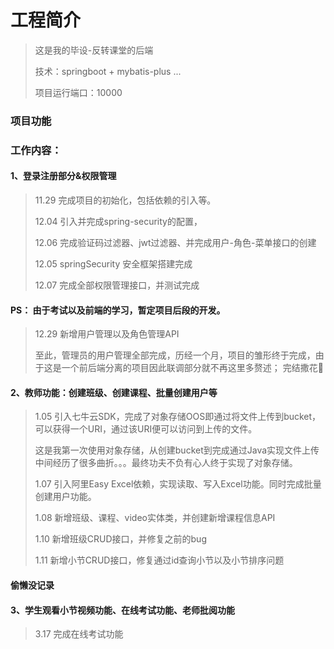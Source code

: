 # 工程简介
> 这是我的毕设-反转课堂的后端
> 
> 技术：springboot + mybatis-plus ...
> 
> 项目运行端口：10000

### 项目功能



### 工作内容：
#### 1、登录注册部分&权限管理
> 11.29 完成项目的初始化，包括依赖的引入等。
> 
> 12.04 引入并完成spring-security的配置，
> 
> 12.06 完成验证码过滤器、jwt过滤器、并完成用户-角色-菜单接口的创建
> 
> 12.05 springSecurity 安全框架搭建完成
> 
> 12.07 完成全部权限管理接口，并测试完成
> 

#### PS： 由于考试以及前端的学习，暂定项目后段的开发。

> 12.29 新增用户管理以及角色管理API
> 
> 至此，管理员的用户管理全部完成，历经一个月，项目的雏形终于完成，由于这是一个前后端分离的项目因此联调部分就不再这里多赘述；
> 完结撒花🎉
> 

#### 2、教师功能：创建班级、创建课程、批量创建用户等
> 1.05 引入七牛云SDK，完成了对象存储OOS即通过将文件上传到bucket，可以获得一个URI，通过该URI便可以访问到上传的文件。
> 
> 这是我第一次使用对象存储，从创建bucket到完成通过Java实现文件上传中间经历了很多曲折。。。最终功夫不负有心人终于实现了对象存储。
> 
> 1.07 引入阿里Easy Excel依赖，实现读取、写入Excel功能。同时完成批量创建用户功能。
> 
> 1.08 新增班级、课程、video实体类，并创建新增课程信息API
> 
> 1.10 新增班级CRUD接口，并修复之前的bug
> 
> 1.11 新增小节CRUD接口，修复通过id查询小节以及小节排序问题
> 
#### 偷懒没记录

#### 3、学生观看小节视频功能、在线考试功能、老师批阅功能
> 3.17 完成在线考试功能